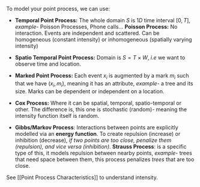 
To model your point process, we can use:

- **Temporal Point Process:**
		The whole domain $S$ is $1D$ time interval $[0,T]$, *example*- Poisson Processes, Phone calls...
			**Poisson Process:** No interaction. Events are independent and scattered. Can be homogeneous (constant intensity) or inhomogeneous (spatially varying intensity) 

- **Spatio Temporal Point Process:**
		Domain is $S=T\times W$, $i.e$ we want to observe time and location.

- **Marked Point Process:**
		Each event $x_i$ is augmented by a mark $m_i$ such that we have $(x_i, m_i)$, meaning it has an attribute, *example*- a tree and its size. Marks can be dependent or independent on a location.

- **Cox Process:**
		Where it can be spatial, temporal, spatio-temporal or other. The difference is, this one is stochastic (random)- meaning the intensity function itself is random. 
  
- **Gibbs/Markov Process**:
		Interactions between points are explicitly modelled via an **energy function**. To create repulsion (increase) or inhibition (decrease), *if two points are too close, penalize them (repulsion), and vice versa (inhibition)*.
			**Strauss Process**: is a specific type of this, it models repulsion between nearby points, *example*- trees that need space between them, this process penalizes *trees* that are too close.


See [[Point Process Characteristics]] to understand intensity.